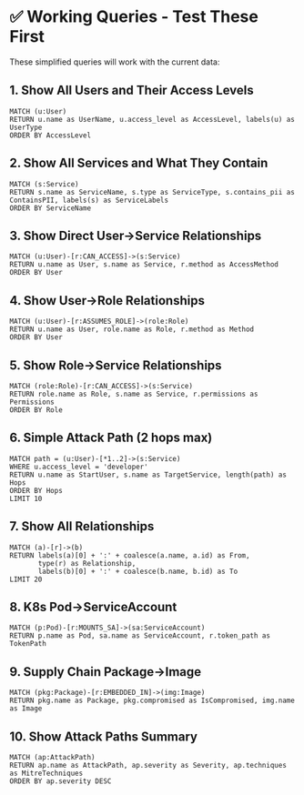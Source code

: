 # ✅ Working Queries - Test These First

These simplified queries will work with the current data:

## 1. Show All Users and Their Access Levels
```cypher
MATCH (u:User) 
RETURN u.name as UserName, u.access_level as AccessLevel, labels(u) as UserType
ORDER BY AccessLevel
```

## 2. Show All Services and What They Contain
```cypher
MATCH (s:Service) 
RETURN s.name as ServiceName, s.type as ServiceType, s.contains_pii as ContainsPII, labels(s) as ServiceLabels
ORDER BY ServiceName
```

## 3. Show Direct User→Service Relationships
```cypher
MATCH (u:User)-[r:CAN_ACCESS]->(s:Service)
RETURN u.name as User, s.name as Service, r.method as AccessMethod
ORDER BY User
```

## 4. Show User→Role Relationships
```cypher
MATCH (u:User)-[r:ASSUMES_ROLE]->(role:Role)
RETURN u.name as User, role.name as Role, r.method as Method
ORDER BY User
```

## 5. Show Role→Service Relationships
```cypher
MATCH (role:Role)-[r:CAN_ACCESS]->(s:Service)
RETURN role.name as Role, s.name as Service, r.permissions as Permissions
ORDER BY Role
```

## 6. Simple Attack Path (2 hops max)
```cypher
MATCH path = (u:User)-[*1..2]->(s:Service)
WHERE u.access_level = 'developer'
RETURN u.name as StartUser, s.name as TargetService, length(path) as Hops
ORDER BY Hops
LIMIT 10
```

## 7. Show All Relationships
```cypher
MATCH (a)-[r]->(b)
RETURN labels(a)[0] + ':' + coalesce(a.name, a.id) as From, 
       type(r) as Relationship, 
       labels(b)[0] + ':' + coalesce(b.name, b.id) as To
LIMIT 20
```

## 8. K8s Pod→ServiceAccount
```cypher
MATCH (p:Pod)-[r:MOUNTS_SA]->(sa:ServiceAccount)
RETURN p.name as Pod, sa.name as ServiceAccount, r.token_path as TokenPath
```

## 9. Supply Chain Package→Image
```cypher
MATCH (pkg:Package)-[r:EMBEDDED_IN]->(img:Image)
RETURN pkg.name as Package, pkg.compromised as IsCompromised, img.name as Image
```

## 10. Show Attack Paths Summary
```cypher
MATCH (ap:AttackPath)
RETURN ap.name as AttackPath, ap.severity as Severity, ap.techniques as MitreTechniques
ORDER BY ap.severity DESC
```